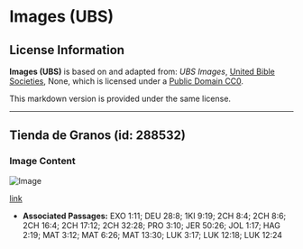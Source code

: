 # Images (UBS)

## License Information

**Images (UBS)** is based on and adapted from: _UBS Images_, [United Bible Societies](https://unitedbiblesocieties.org/), None, which is licensed under a [Public Domain CC0](https://creativecommons.org/public-domain/cc0/).

This markdown version is provided under the same license.



--------------------------------

## Tienda de Granos (id: 288532)

### Image Content

![Image](https://cdn.aquifer.bible/aquifer-content/resources/Media/WEB-0419_grain_store.jpg)

[link](https://cdn.aquifer.bible/aquifer-content/resources/Media/WEB-0419_grain_store.jpg)

* **Associated Passages:** EXO 1:11; DEU 28:8; 1KI 9:19; 2CH 8:4; 2CH 8:6; 2CH 16:4; 2CH 17:12; 2CH 32:28; PRO 3:10; JER 50:26; JOL 1:17; HAG 2:19; MAT 3:12; MAT 6:26; MAT 13:30; LUK 3:17; LUK 12:18; LUK 12:24

